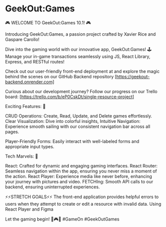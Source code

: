 # GeekOut:Games

🎮 WELCOME TO GeekOut:Games 10.1! 🎮

Introducing GeekOut:Games, a passion project crafted by Xavier Rice and Gaspare Carollo!

Dive into the gaming world with our innovative app, GeekOut:Games! 🕹️ Manage your in-game transactions seamlessly using JS, React Library, Express, and RESTful routes! 

Check out our user-friendly front-end deployment at  and explore the magic behind the scenes on our GitHub Backend repository [https://geekout-backend.onrender.com]

Curious about our development journey? Follow our progress on our Trello board: [https://trello.com/b/eP0CskDt/single-resource-project]

Exciting Features: 🌟

CRUD Operations: Create, Read, Update, and Delete games effortlessly.
Clear Visualization: Dive into colorful insights,
Intuitive Navigation: Experience smooth sailing with our consistent navigation bar across all pages.


Player-Friendly Forms: Easily interact with well-labeled forms and appropriate input types.

Tech Marvels: 🚀

React: Crafted for dynamic and engaging gaming interfaces.
React Router: Seamless navigation within the app, ensuring you never miss a moment of the action.
React Player: Experience media like never before, enhancing your journey with pictures and video.
FETCHIng: Smooth API calls to our backend, ensuring uninterrupted experiences.

⚡️⚡️STRETCH GOALS⚡️⚡️
The front-end application provides helpful errors to users when they attempt to create or edit a resource with invalid data.
Using React Player and Figma

Let the gaming begin! 🎉🎮✨ #GameOn #GeekOutGames




